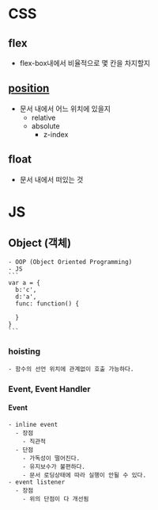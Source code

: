 # CSS

## flex
- flex-box내에서 비율적으로 몇 칸을 차지할지

## [position](https://developer.mozilla.org/ko/docs/Web/CSS/position)
- 문서 내에서 어느 위치에 있을지
  - relative
  - absolute
    - z-index

## float
- 문서 내에서 떠있는 것

# JS
  ## Object (객체)
    - OOP (Object Oriented Programming)
    - JS
    ```
    var a = {
      b:'c',
      d:'a',
      func: function() {

      }
    }
    ```

  ### hoisting
    - 함수의 선언 위치에 관계없이 호출 가능하다.

  ### Event, Event Handler

  #### Event
    - inline event
      - 장점
        - 직관적
      - 단점
        - 가독성이 떨어진다.
        - 유지보수가 불편하다.
        - 문서 로딩상태에 따라 실행이 안될 수 있다.
    - event listener
      - 장점
        - 위의 단점이 다 개선됨